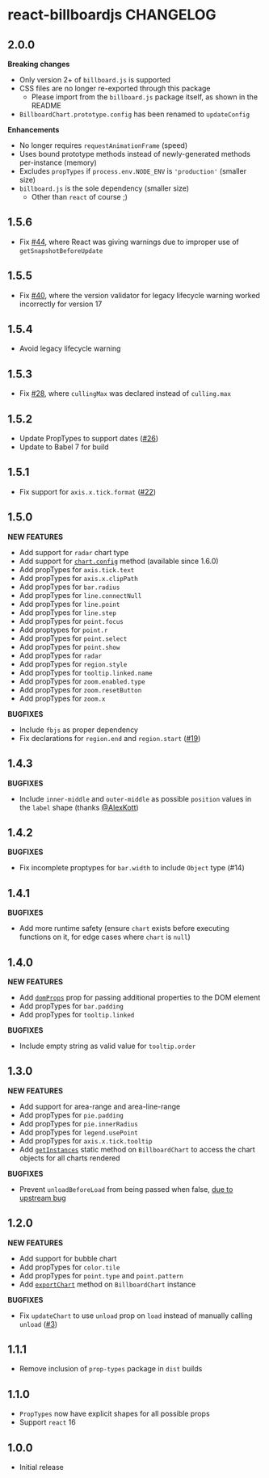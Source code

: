 # react-billboardjs CHANGELOG

## 2.0.0

**Breaking changes**

- Only version 2+ of `billboard.js` is supported
- CSS files are no longer re-exported through this package
  - Please import from the `billboard.js` package itself, as shown in the README
- `BillboardChart.prototype.config` has been renamed to `updateConfig`

**Enhancements**

- No longer requires `requestAnimationFrame` (speed)
- Uses bound prototype methods instead of newly-generated methods per-instance (memory)
- Excludes `propTypes` if `process.env.NODE_ENV` is `'production'` (smaller size)
- `billboard.js` is the sole dependency (smaller size)
  - Other than `react` of course ;)

## 1.5.6

- Fix [#44](https://github.com/planttheidea/react-billboardjs/issues/44), where React was giving warnings due to improper use of `getSnapshotBeforeUpdate`

## 1.5.5

- Fix [#40](https://github.com/planttheidea/react-billboardjs/pull/40), where the version validator for legacy lifecycle warning worked incorrectly for version 17

## 1.5.4

- Avoid legacy lifecycle warning

## 1.5.3

- Fix [#28](https://github.com/planttheidea/react-billboardjs/pull/28), where `cullingMax` was declared instead of `culling.max`

## 1.5.2

- Update PropTypes to support dates ([#26](https://github.com/planttheidea/react-billboardjs/pull/26))
- Update to Babel 7 for build

## 1.5.1

- Fix support for `axis.x.tick.format` ([#22](https://github.com/planttheidea/react-billboardjs/pull/22))

## 1.5.0

**NEW FEATURES**

- Add support for `radar` chart type
- Add support for [`chart.config`](https://naver.github.io/billboard.js/release/latest/doc/Chart.html#config) method (available since 1.6.0)
- Add propTypes for `axis.tick.text`
- Add propTypes for `axis.x.clipPath`
- Add propTypes for `bar.radius`
- Add propTypes for `line.connectNull`
- Add propTypes for `line.point`
- Add propTypes for `line.step`
- Add propTypes for `point.focus`
- Add proptypes for `point.r`
- Add propTypes for `point.select`
- Add propTypes for `point.show`
- Add propTypes for `radar`
- Add propTypes for `region.style`
- Add propTypes for `tooltip.linked.name`
- Add propTypes for `zoom.enabled.type`
- Add propTypes for `zoom.resetButton`
- Add propTypes for `zoom.x`

**BUGFIXES**

- Include `fbjs` as proper dependency
- Fix declarations for `region.end` and `region.start` ([#19](https://github.com/planttheidea/react-billboardjs/pull/19))

## 1.4.3

**BUGFIXES**

- Include `inner-middle` and `outer-middle` as possible `position` values in the `label` shape (thanks [@AlexKott](https://github.com/AlexKott))

## 1.4.2

**BUGFIXES**

- Fix incomplete proptypes for `bar.width` to include `Object` type (#14)

## 1.4.1

**BUGFIXES**

- Add more runtime safety (ensure `chart` exists before executing functions on it, for edge cases where `chart` is `null`)

## 1.4.0

**NEW FEATURES**

- Add [`domProps`](README.md#domprops) prop for passing additional properties to the DOM element
- Add propTypes for `bar.padding`
- Add propTypes for `tooltip.linked`

**BUGFIXES**

- Include empty string as valid value for `tooltip.order`

## 1.3.0

**NEW FEATURES**

- Add support for area-range and area-line-range
- Add propTypes for `pie.padding`
- Add propTypes for `pie.innerRadius`
- Add propTypes for `legend.usePoint`
- Add propTypes for `axis.x.tick.tooltip`
- Add [`getInstances`](README.md#getinstances) static method on `BillboardChart` to access the chart objects for all charts rendered

**BUGFIXES**

- Prevent `unloadBeforeLoad` from being passed when false, [due to upstream bug](https://github.com/naver/billboard.js/issues/321)

## 1.2.0

**NEW FEATURES**

- Add support for bubble chart
- Add propTypes for `color.tile`
- Add propTypes for `point.type` and `point.pattern`
- Add [`exportChart`](README.md#exportchart) method on `BillboardChart` instance

**BUGFIXES**

- Fix `updateChart` to use `unload` prop on `load` instead of manually calling `unload` ([#3](https://github.com/planttheidea/react-billboardjs/pull/3))

## 1.1.1

- Remove inclusion of `prop-types` package in `dist` builds

## 1.1.0

- `PropTypes` now have explicit shapes for all possible props
- Support `react` 16

## 1.0.0

- Initial release
